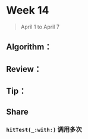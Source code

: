 # Week 14

> April 1 to April 7

## Algorithm：

## Review：

## Tip：

## Share
### `hitTest(_:with:)` 调用多次